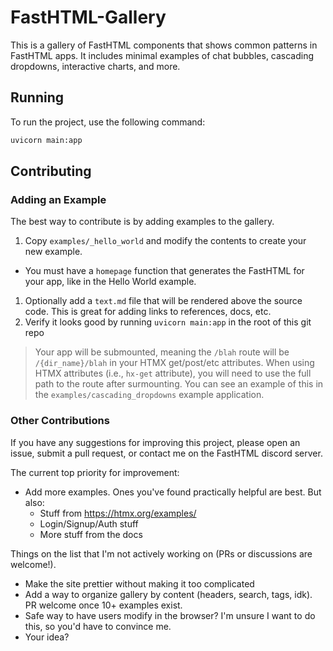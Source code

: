 # FastHTML-Gallery

This is a gallery of FastHTML components that shows common patterns in FastHTML apps. It includes minimal examples of chat bubbles, cascading dropdowns, interactive charts, and more.

## Running

To run the project, use the following command:

```bash
uvicorn main:app
```

## Contributing

### Adding an Example

The best way to contribute is by adding examples to the gallery.  

1. Copy `examples/_hello_world` and modify the contents to create your new example.  
  + You must have a `homepage` function that generates the FastHTML for your app, like in the Hello World example.
1. Optionally add a `text.md` file that will be rendered above the source code.  This is great for adding links to references, docs, etc.
1. Verify it looks good by running `uvicorn main:app` in the root of this git repo

> Your app will be submounted, meaning the `/blah` route will be `/{dir_name}/blah` in your HTMX get/post/etc attributes.  When using HTMX attributes (i.e., `hx-get` attribute), you will need to use the full path to the route after surmounting.  You can see an example of this in the `examples/cascading_dropdowns` example application.

### Other Contributions

If you have any suggestions for improving this project, please open an issue, submit a pull request, or contact me on the FastHTML discord server.

The current top priority for improvement:

+ Add more examples.  Ones you've found practically helpful are best.  But also:
  + Stuff from https://htmx.org/examples/
  + Login/Signup/Auth stuff
  + More stuff from the docs

Things on the list that I'm not actively working on (PRs or discussions are welcome!).

+ Make the site prettier without making it too complicated
+ Add a way to organize gallery by content (headers, search, tags, idk).  PR welcome once 10+ examples exist.
+ Safe way to have users modify in the browser?  I'm unsure I want to do this, so you'd have to convince me.
+ Your idea?
